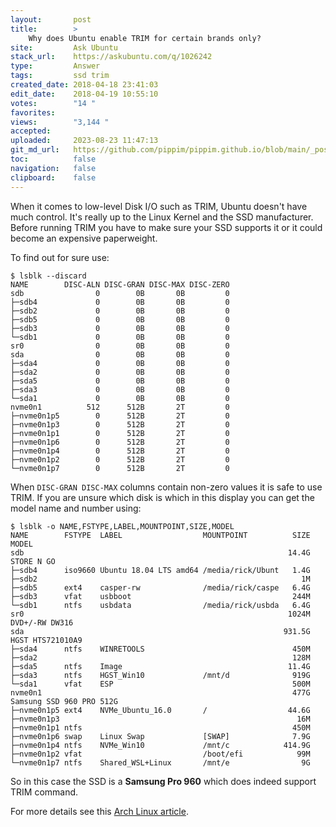 ```yaml
---
layout:       post
title:        >
    Why does Ubuntu enable TRIM for certain brands only?
site:         Ask Ubuntu
stack_url:    https://askubuntu.com/q/1026242
type:         Answer
tags:         ssd trim
created_date: 2018-04-18 23:41:03
edit_date:    2018-04-19 10:55:10
votes:        "14 "
favorites:    
views:        "3,144 "
accepted:     
uploaded:     2023-08-23 11:47:13
git_md_url:   https://github.com/pippim/pippim.github.io/blob/main/_posts/2018/2018-04-18-Why-does-Ubuntu-enable-TRIM-for-certain-brands-only_.md
toc:          false
navigation:   false
clipboard:    false
---
```


When it comes to low-level Disk I/O such as TRIM, Ubuntu doesn't have much control. It's really up to the Linux Kernel and the SSD manufacturer. Before running TRIM you have to make sure your SSD supports it or it could become an expensive paperweight.

To find out for sure use:

``` 
$ lsblk --discard
NAME        DISC-ALN DISC-GRAN DISC-MAX DISC-ZERO
sdb                0        0B       0B         0
├─sdb4             0        0B       0B         0
├─sdb2             0        0B       0B         0
├─sdb5             0        0B       0B         0
├─sdb3             0        0B       0B         0
└─sdb1             0        0B       0B         0
sr0                0        0B       0B         0
sda                0        0B       0B         0
├─sda4             0        0B       0B         0
├─sda2             0        0B       0B         0
├─sda5             0        0B       0B         0
├─sda3             0        0B       0B         0
└─sda1             0        0B       0B         0
nvme0n1          512      512B       2T         0
├─nvme0n1p5        0      512B       2T         0
├─nvme0n1p3        0      512B       2T         0
├─nvme0n1p1        0      512B       2T         0
├─nvme0n1p6        0      512B       2T         0
├─nvme0n1p4        0      512B       2T         0
├─nvme0n1p2        0      512B       2T         0
└─nvme0n1p7        0      512B       2T         0
```

When `DISC-GRAN DISC-MAX` columns contain non-zero values it is safe to use TRIM. If you are unsure which disk is which in this display you can get the model name and number using:

``` 
$ lsblk -o NAME,FSTYPE,LABEL,MOUNTPOINT,SIZE,MODEL
NAME        FSTYPE  LABEL                  MOUNTPOINT          SIZE MODEL
sdb                                                           14.4G STORE N GO      
├─sdb4      iso9660 Ubuntu 18.04 LTS amd64 /media/rick/Ubunt   1.4G 
├─sdb2                                                           1M 
├─sdb5      ext4    casper-rw              /media/rick/caspe   6.4G 
├─sdb3      vfat    usbboot                                    244M 
└─sdb1      ntfs    usbdata                /media/rick/usbda   6.4G 
sr0                                                           1024M DVD+/-RW DW316  
sda                                                          931.5G HGST HTS721010A9
├─sda4      ntfs    WINRETOOLS                                 450M 
├─sda2                                                         128M 
├─sda5      ntfs    Image                                     11.4G 
├─sda3      ntfs    HGST_Win10             /mnt/d              919G 
└─sda1      vfat    ESP                                        500M 
nvme0n1                                                        477G Samsung SSD 960 PRO 512G
├─nvme0n1p5 ext4    NVMe_Ubuntu_16.0       /                  44.6G 
├─nvme0n1p3                                                     16M 
├─nvme0n1p1 ntfs                                               450M 
├─nvme0n1p6 swap    Linux Swap             [SWAP]              7.9G 
├─nvme0n1p4 ntfs    NVMe_Win10             /mnt/c            414.9G 
├─nvme0n1p2 vfat                           /boot/efi            99M 
└─nvme0n1p7 ntfs    Shared_WSL+Linux       /mnt/e                9G 
```

So in this case the SSD is a **Samsung Pro 960** which does indeed support TRIM command.

For more details see this [Arch Linux article][1].


  [1]: https://wiki.archlinux.org/index.php/Solid_State_Drive
